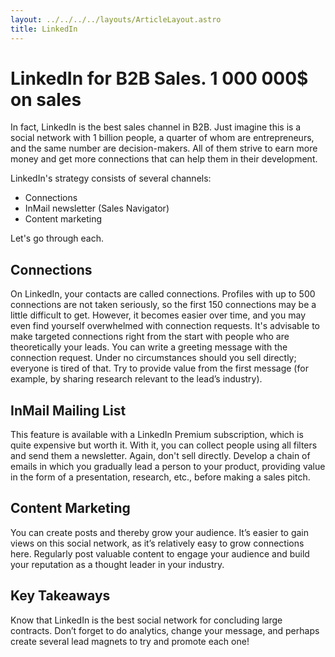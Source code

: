 ```yaml
---
layout: ../../../../layouts/ArticleLayout.astro
title: LinkedIn
---
```


# LinkedIn for B2B Sales. 1 000 000$ on sales

In fact, LinkedIn is the best sales channel in B2B. Just imagine this is a social network with 1 billion people, a quarter of whom are entrepreneurs, and the same number are decision-makers. All of them strive to earn more money and get more connections that can help them in their development.

LinkedIn's strategy consists of several channels:

- Connections
- InMail newsletter (Sales Navigator)
- Content marketing

Let's go through each.

## Connections

On LinkedIn, your contacts are called connections. Profiles with up to 500 connections are not taken seriously, so the first 150 connections may be a little difficult to get. However, it becomes easier over time, and you may even find yourself overwhelmed with connection requests. It's advisable to make targeted connections right from the start with people who are theoretically your leads. You can write a greeting message with the connection request. Under no circumstances should you sell directly; everyone is tired of that. Try to provide value from the first message (for example, by sharing research relevant to the lead’s industry).

## InMail Mailing List

This feature is available with a LinkedIn Premium subscription, which is quite expensive but worth it. With it, you can collect people using all filters and send them a newsletter. Again, don't sell directly. Develop a chain of emails in which you gradually lead a person to your product, providing value in the form of a presentation, research, etc., before making a sales pitch.

## Content Marketing

You can create posts and thereby grow your audience. It’s easier to gain views on this social network, as it’s relatively easy to grow connections here. Regularly post valuable content to engage your audience and build your reputation as a thought leader in your industry.

## Key Takeaways

Know that LinkedIn is the best social network for concluding large contracts. Don’t forget to do analytics, change your message, and perhaps create several lead magnets to try and promote each one!
